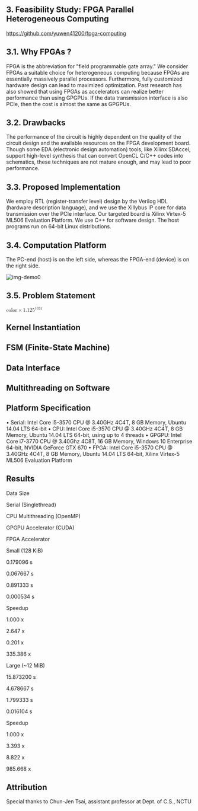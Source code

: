## 3. Feasibility Study: FPGA Parallel Heterogeneous Computing ##
https://github.com/yuwen41200/fpga-computing

## 3.1. Why FPGAs ? ##
FPGA is the abbreviation for "field programmable gate array." We consider FPGAs a suitable choice for heterogeneous computing because FPGAs are essentially massively parallel processors. Furthermore, fully customized hardware design can lead to maximized optimization. Past research has also showed that using FPGAs as accelerators can realize better performance than using GPGPUs. If the data transmission interface is also PCIe, then the cost is almost the same as GPGPUs.

## 3.2. Drawbacks ##
The performance of the circuit is highly dependent on the quality of the circuit design and the available resources on the FPGA development board. Though some EDA (electronic design automation) tools, like Xilinx SDAccel, support high-level synthesis that can convert OpenCL C/C++ codes into schematics, these techniques are not mature enough, and may lead to poor performance.

## 3.3. Proposed Implementation ##
We employ RTL (register-transfer level) design by the Verilog HDL (hardware description language), and we use the Xillybus IP core for data transmission over the PCIe interface. Our targeted board is Xilinx Virtex-5 ML506 Evaluation Platform. We use C++ for software design. The host programs run on 64-bit Linux distributions.

## 3.4. Computation Platform ##

The PC-end (host) is on the left side, whereas the FPGA-end (device) is on the right side.

![img-demo0][img-demo0]

## 3.5. Problem Statement ##

<math xmlns="http://www.w3.org/1998/Math/MathML">
<mrow>
	<mi>color</mi>
	<mo>&#x000D7;</mo>
	<msup>
		<mn>1.125</mn>
		<mn>1024</mn>
	</msup>
</mrow>
</math>

## Kernel Instantiation ##

## FSM (Finite-State Machine) ##

## Data Interface ##

## Multithreading on Software ##

## Platform Specification ##
• Serial: Intel Core i5-3570 CPU @ 3.40GHz 4C4T,
8 GB Memory, Ubuntu 14.04 LTS 64-bit
• CPU: Intel Core i5-3570 CPU @ 3.40GHz 4C4T,
8 GB Memory, Ubuntu 14.04 LTS 64-bit,
using up to 4 threads
• GPGPU: Intel Core i7-3770 CPU @ 3.40Ghz 4C8T,
16 GB Memory, Windows 10 Enterprise 64-bit,
NVIDIA GeForce GTX 670
• FPGA: Intel Core i5-3570 CPU @ 3.40GHz 4C4T,
8 GB Memory, Ubuntu 14.04 LTS 64-bit,
Xilinx Virtex-5 ML506 Evaluation Platform

## Results ##
Data Size

Serial
(Singlethread)

CPU Multithreading
(OpenMP)

GPGPU Accelerator
(CUDA)

FPGA Accelerator

Small
(128 KiB)

0.179096 s

0.067667 s

0.891333 s

0.000534 s

Speedup

1.000 x

2.647 x

0.201 x

335.386 x

Large
(~12 MiB)

15.873200 s

4.678667 s

1.799333 s

0.016104 s

Speedup

1.000 x

3.393 x

8.822 x

985.668 x

## Attribution ##
Special thanks to Chun-Jen Tsai,
assistant professor at Dept. of C.S., NCTU

[img-demo0]: https://github.com/yuwen41200/fpga-computing/raw/master/docs/demo0.jpg
